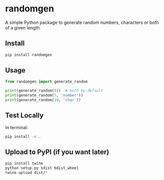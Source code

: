 # randomgen

A simple Python package to generate random numbers, characters or both of a given length.

## Install

```bash
pip install randomgen
```

## Usage

```python
from randomgen import generate_random

print(generate_random(8))  # both by default
print(generate_random(5, 'number'))
print(generate_random(10, 'char'))
```

## Test Locally

In terminal:
```bash
pip install -e .
```

## Upload to PyPI (if you want later)

```bash
pip install twine
python setup.py sdist bdist_wheel
twine upload dist/*
```